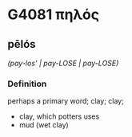 # G4081 πηλός

## pēlós

_(pay-los' | pay-LOSE | pay-LOSE)_

### Definition

perhaps a primary word; clay; clay; 

- clay, which potters uses
- mud (wet clay)
